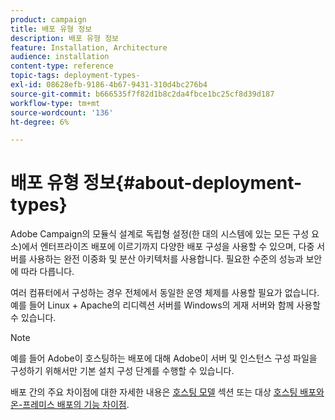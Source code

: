 ```yaml
---
product: campaign
title: 배포 유형 정보
description: 배포 유형 정보
feature: Installation, Architecture
audience: installation
content-type: reference
topic-tags: deployment-types-
exl-id: 08628efb-9186-4b67-9431-310d4bc276b4
source-git-commit: b666535f7f82d1b8c2da4fbce1bc25cf8d39d187
workflow-type: tm+mt
source-wordcount: '136'
ht-degree: 6%

---
```


# 배포 유형 정보{#about-deployment-types}



Adobe Campaign의 모듈식 설계로 독립형 설정(한 대의 시스템에 있는 모든 구성 요소)에서 엔터프라이즈 배포에 이르기까지 다양한 배포 구성을 사용할 수 있으며, 다중 서버를 사용하는 완전 이중화 및 분산 아키텍처를 사용합니다. 필요한 수준의 성능과 보안에 따라 다릅니다.

여러 컴퓨터에서 구성하는 경우 전체에서 동일한 운영 체제를 사용할 필요가 없습니다. 예를 들어 Linux + Apache의 리디렉션 서버를 Windows의 게재 서버와 함께 사용할 수 있습니다.

>[!NOTE]
>
>예를 들어 Adobe이 호스팅하는 배포에 대해 Adobe이 서버 및 인스턴스 구성 파일을 구성하기 위해서만 기본 설치 구성 단계를 수행할 수 있습니다.
>
>배포 간의 주요 차이점에 대한 자세한 내용은 [호스팅 모델](../../installation/using/hosting-models.md) 섹션 또는 대상 [호스팅 배포와 온-프레미스 배포의 기능 차이점](../../installation/using/capability-matrix.md).
